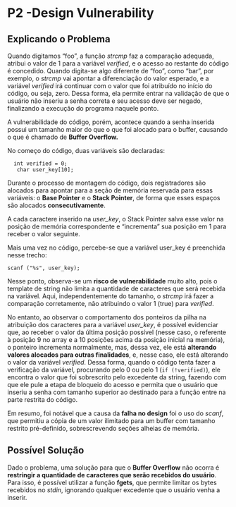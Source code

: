 # P2 -Design Vulnerability

## Explicando o Problema

Quando digitamos “foo”, a função *strcmp* faz a comparação adequada, atribui o valor de 1 para a variável *verified*, e o acesso ao restante do código é concedido. Quando digita-se algo diferente de “foo”, como “bar”, por exemplo, o *strcmp* vai apontar a diferenciação do valor esperado, e a variável *verified* irá continuar com o valor que foi atribuído no início do código, ou seja, zero. Dessa forma, ela permite entrar na validação de que o usuário não inseriu a senha correta e seu acesso deve ser negado, finalizando a execução do programa naquele ponto.

A vulnerabilidade do código, porém, acontece quando a senha inserida possui um tamanho maior do que o que foi alocado para o buffer, causando o que é chamado de **Buffer Overflow.**

No começo do código, duas variáveis são declaradas:

```
  int verified = 0;
   char user_key[10];
```

Durante o processo de montagem do código, dois registradores são alocados para apontar para a seção de memória reservada para essas variáveis: o **Base Pointer** e o **Stack Pointer**, de forma que esses espaços são alocados **consecutivamente**.

A cada caractere inserido na *user_key*, o Stack Pointer salva esse valor na posição de memória correspondente e “incrementa” sua posição em 1 para receber o valor seguinte.

Mais uma vez no código, percebe-se que a variável user_key é preenchida nesse trecho:

```
scanf ("%s", user_key);
```

Nesse ponto, observa-se um **risco de vulnerabilidade** muito alto, pois o template de string não limita a quantidade de caracteres que será recebida na variável. Aqui, independentemente do tamanho, o *strcmp* irá fazer a comparação corretamente, não atribuindo o valor 1 (true) para *verified*.

No entanto, ao observar o comportamento dos ponteiros da pilha na atribuição dos caracteres para a variável *user_key*, é possível evidenciar que, ao receber o valor da última posição possível (nesse caso, o referente à posição 9 no array e a 10 posições acima da posição inicial na memória), o ponteiro incrementa normalmente, mas, dessa vez, ele está **alterando valores alocados para outras finalidades**, e, nesse caso, ele está alterando o valor da variável *verified*. Dessa forma, quando o código tenta fazer a verificação da variável, procurando pelo 0 ou pelo 1 (`if (!verified)`), ele encontra o valor que foi sobrescrito pelo excedente da string, fazendo com que ele pule a etapa de bloqueio do acesso e permita que o usuário que inseriu a senha com tamanho superior ao destinado para a função entre na parte restrita do código.

Em resumo, foi notável que a causa da **falha no design** foi o uso do *scanf*, que permitiu a cópia de um valor ilimitado para um buffer com tamanho restrito pré-definido, sobrescrevendo seções alheias de memória.

## Possível Solução

Dado o problema, uma solução para que o **Buffer Overflow** não ocorra é **restringir a quantidade de caracteres que serão recebidos do usuário**. Para isso, é possível utilizar a função **fgets**, que permite limitar os bytes recebidos no *stdin*, ignorando qualquer excedente que o usuário venha a inserir.
